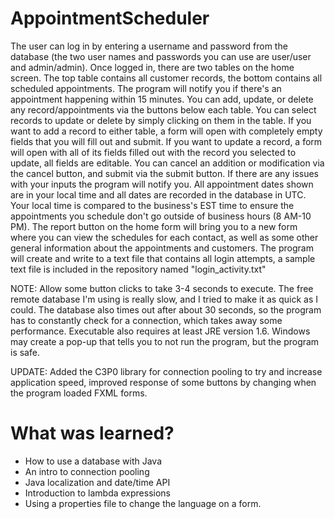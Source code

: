 # AppointmentScheduler
The user can log in by entering a username and password from the database (the two user names and passwords you can use are user/user and admin/admin). Once logged in, there are two tables on the home screen. The top table contains all customer records, the bottom contains all scheduled appointments. The program will notify you if there's an appointment happening within 15 minutes. You can add, update, or delete any record/appointments via the buttons below each table. You can select records to update or delete by simply clicking on them in the table. If you want to add a record to either table, a form will open with completely empty fields that you will fill out and submit. If you want to update a record, a form will open with all of its fields filled out with the record you selected to update, all fields are editable. You can cancel an addition or modification via the cancel button, and submit via the submit button. If there are any issues with your inputs the program will notify you. All appointment dates shown are in your local time and all dates are recorded in the database in UTC. Your local time is compared to the business's EST time to ensure the appointments you schedule don't go outside of business hours (8 AM-10 PM). The report button on the home form will bring you to a new form where you can view the schedules for each contact, as well as some other general information about the appointments and customers. The program will create and write to a text file that contains all login attempts, a sample text file is included in the repository named "login_activity.txt"

NOTE: Allow some button clicks to take 3-4 seconds to execute. The free remote database I'm using is really slow, and I tried to make it as quick as I could. The database also times out after about 30 seconds, so the program has to constantly check for a connection, which takes away some performance. Executable also requires at least JRE version 1.6. Windows may create a pop-up that tells you to not run the program, but the program is safe.

UPDATE: Added the C3P0 library for connection pooling to try and increase application speed, improved response of some buttons by changing when the program loaded FXML forms.

# What was learned?

* How to use a database with Java
* An intro to connection pooling
* Java localization and date/time API
* Introduction to lambda expressions
* Using a properties file to change the language on a form.
